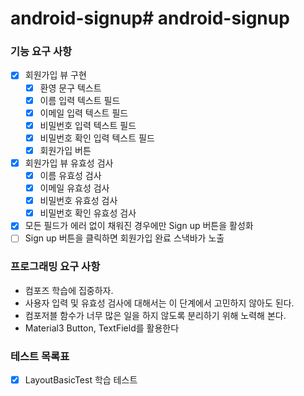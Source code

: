 # android-signup# android-signup

### 기능 요구 사항
- [x] 회원가입 뷰 구현
  - [x] 환영 문구 텍스트
  - [x] 이름 입력 텍스트 필드
  - [x] 이메일 입력 텍스트 필드
  - [x] 비밀번호 입력 텍스트 필드
  - [x] 비밀번호 확인 입력 텍스트 필드
  - [x] 회원가입 버튼
- [x] 회원가입 뷰 유효성 검사
  - [x] 이름 유효성 검사
  - [x] 이메일 유효성 검사
  - [x] 비밀번호 유효성 검사
  - [x] 비밀번호 확인 유효성 검사
- [x] 모든 필드가 에러 없이 채워진 경우에만 Sign up 버튼을 활성화
- [ ] Sign up 버튼을 클릭하면 회원가입 완료 스낵바가 노출

### 프로그래밍 요구 사항
- 컴포즈 학습에 집중하자.
- 사용자 입력 및 유효성 검사에 대해서는 이 단계에서 고민하지 않아도 된다.
- 컴포저블 함수가 너무 많은 일을 하지 않도록 분리하기 위해 노력해 본다.
- Material3 Button, TextField를 활용한다

### 테스트 목록표

- [x] LayoutBasicTest 학습 테스트